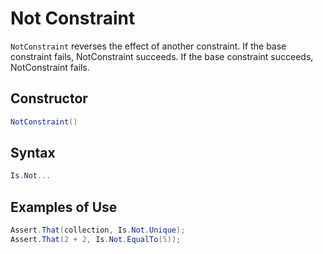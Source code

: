# Not Constraint

`NotConstraint` reverses the effect of another constraint. If the base constraint fails, NotConstraint succeeds. If the
base constraint succeeds, NotConstraint fails.

## Constructor

```csharp
NotConstraint()
```

## Syntax

```csharp
Is.Not...
```

## Examples of Use

```csharp
Assert.That(collection, Is.Not.Unique);
Assert.That(2 + 2, Is.Not.EqualTo(5));
```
